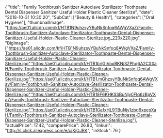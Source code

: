 {
	"title": "Family Toothbrush Sanitizer Autoclave Sterilizator Toothpaste Dental Dispenser Sanitizer Useful Holder Plastic Cleaner Sterilize",
	"date": "2018-10-31 10:30:20",
	"SubCat": ["Beauty & Health"],
	"categories": ["Oral Hygiene"],
	"thumbnailImage": "https://ae01.alicdn.com/kf/HTB1N9uhzsyYBuNkSnfoq6AWgVXaZ/Family-Toothbrush-Sanitizer-Autoclave-Sterilizator-Toothpaste-Dental-Dispenser-Sanitizer-Useful-Holder-Plastic-Cleaner-Sterilize.jpg_220x220.jpg",
	"BigImage": ["https://ae01.alicdn.com/kf/HTB1N9uhzsyYBuNkSnfoq6AWgVXaZ/Family-Toothbrush-Sanitizer-Autoclave-Sterilizator-Toothpaste-Dental-Dispenser-Sanitizer-Useful-Holder-Plastic-Cleaner-Sterilize.jpg","https://ae01.alicdn.com/kf/HTB1brjGlVooBKNjSZPhq6A2CXXaH/Family-Toothbrush-Sanitizer-Autoclave-Sterilizator-Toothpaste-Dental-Dispenser-Sanitizer-Useful-Holder-Plastic-Cleaner-Sterilize.jpg","https://ae01.alicdn.com/kf/HTB1.mGhzsyYBuNkSnfoq6AWgVXav/Family-Toothbrush-Sanitizer-Autoclave-Sterilizator-Toothpaste-Dental-Dispenser-Sanitizer-Useful-Holder-Plastic-Cleaner-Sterilize.jpg","https://ae01.alicdn.com/kf/HTB18F6KHKSSBuNjy0Flq6zBpVXa7/Family-Toothbrush-Sanitizer-Autoclave-Sterilizator-Toothpaste-Dental-Dispenser-Sanitizer-Useful-Holder-Plastic-Cleaner-Sterilize.jpg","https://ae01.alicdn.com/kf/HTB1GafxHL9TBuNjy1zbq6xpepXaH/Family-Toothbrush-Sanitizer-Autoclave-Sterilizator-Toothpaste-Dental-Dispenser-Sanitizer-Useful-Holder-Plastic-Cleaner-Sterilize.jpg"],
	"actualPrice": 17.42,
	"comparePrice": 26.80,
	"linkurl": "http://s.click.aliexpress.com/e/cjXjOJRK",
	"inStock": 76
}

